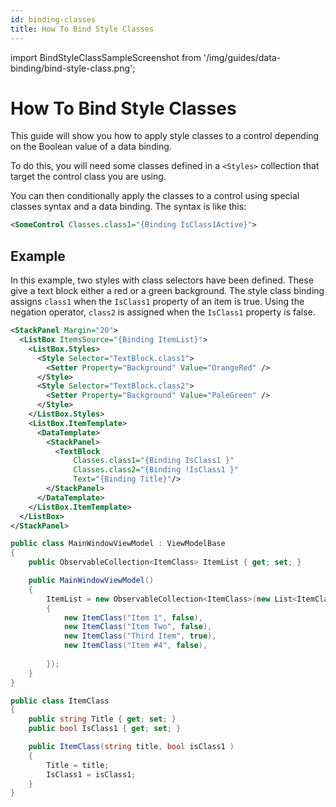 ```yaml
---
id: binding-classes
title: How To Bind Style Classes
---
```


import BindStyleClassSampleScreenshot from '/img/guides/data-binding/bind-style-class.png';

# How To Bind Style Classes

This guide will show you how to apply style classes to a control depending on the Boolean value of a data binding.

To do this, you will need some classes defined in a `<Styles>` collection that target the control class you are using.

You can then conditionally apply the classes to a control using special classes syntax and a data binding. The syntax is like this:

```xml title='XAML'
<SomeControl Classes.class1="{Binding IsClass1Active}">
```

## Example

In this example, two styles with class selectors have been defined. These give a text block either a red or a green background. The style class binding assigns `class1` when the `IsClass1` property of an item is true. Using the negation operator, `class2` is assigned when the `IsClass1` property is false.

```xml title='XAML'
<StackPanel Margin="20">
  <ListBox ItemsSource="{Binding ItemList}">
    <ListBox.Styles>
      <Style Selector="TextBlock.class1">
        <Setter Property="Background" Value="OrangeRed" />
      </Style>
      <Style Selector="TextBlock.class2">
        <Setter Property="Background" Value="PaleGreen" />
      </Style>
    </ListBox.Styles>
    <ListBox.ItemTemplate>
      <DataTemplate>
        <StackPanel>
          <TextBlock
              Classes.class1="{Binding IsClass1 }"
              Classes.class2="{Binding !IsClass1 }"
              Text="{Binding Title}"/>
        </StackPanel>
      </DataTemplate>
    </ListBox.ItemTemplate>
  </ListBox>
</StackPanel>
```

```csharp title='C#'
public class MainWindowViewModel : ViewModelBase
{
    public ObservableCollection<ItemClass> ItemList { get; set; }

    public MainWindowViewModel()
    {
        ItemList = new ObservableCollection<ItemClass>(new List<ItemClass>
        {
            new ItemClass("Item 1", false),
            new ItemClass("Item Two", false),
            new ItemClass("Third Item", true),
            new ItemClass("Item #4", false),
               
        });
    }
}
```

```csharp title='ItemClass.cs'
public class ItemClass
{
    public string Title { get; set; }
    public bool IsClass1 { get; set; }

    public ItemClass(string title, bool isClass1 )
    {
        Title = title;
        IsClass1 = isClass1;
    }
}
```

<img src={BindStyleClassSampleScreenshot} alt=""/>
